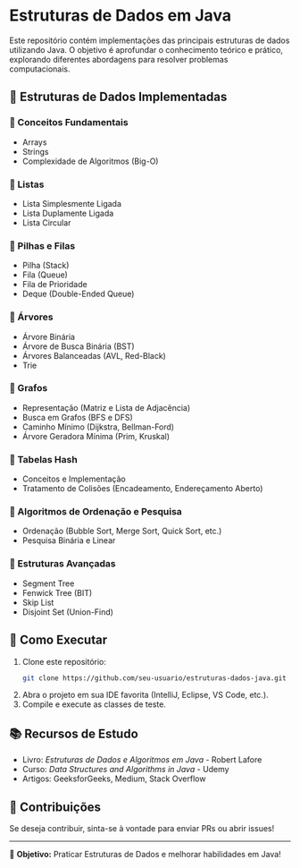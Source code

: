 # Estruturas de Dados em Java

Este repositório contém implementações das principais estruturas de dados utilizando Java. O objetivo é aprofundar o conhecimento teórico e prático, explorando diferentes abordagens para resolver problemas computacionais.

## 📌 Estruturas de Dados Implementadas

### 🔹 Conceitos Fundamentais
- Arrays
- Strings
- Complexidade de Algoritmos (Big-O)

### 🔹 Listas
- Lista Simplesmente Ligada
- Lista Duplamente Ligada
- Lista Circular

### 🔹 Pilhas e Filas
- Pilha (Stack)
- Fila (Queue)
- Fila de Prioridade
- Deque (Double-Ended Queue)

### 🔹 Árvores
- Árvore Binária
- Árvore de Busca Binária (BST)
- Árvores Balanceadas (AVL, Red-Black)
- Trie

### 🔹 Grafos
- Representação (Matriz e Lista de Adjacência)
- Busca em Grafos (BFS e DFS)
- Caminho Mínimo (Dijkstra, Bellman-Ford)
- Árvore Geradora Mínima (Prim, Kruskal)

### 🔹 Tabelas Hash
- Conceitos e Implementação
- Tratamento de Colisões (Encadeamento, Endereçamento Aberto)

### 🔹 Algoritmos de Ordenação e Pesquisa
- Ordenação (Bubble Sort, Merge Sort, Quick Sort, etc.)
- Pesquisa Binária e Linear

### 🔹 Estruturas Avançadas
- Segment Tree
- Fenwick Tree (BIT)
- Skip List
- Disjoint Set (Union-Find)

## 🚀 Como Executar

1. Clone este repositório:
   ```bash
   git clone https://github.com/seu-usuario/estruturas-dados-java.git
   ```
2. Abra o projeto em sua IDE favorita (IntelliJ, Eclipse, VS Code, etc.).
3. Compile e execute as classes de teste.

## 📚 Recursos de Estudo

- Livro: *Estruturas de Dados e Algoritmos em Java* - Robert Lafore
- Curso: *Data Structures and Algorithms in Java* - Udemy
- Artigos: GeeksforGeeks, Medium, Stack Overflow

## 📝 Contribuições

Se deseja contribuir, sinta-se à vontade para enviar PRs ou abrir issues!

---

📌 **Objetivo:** Praticar Estruturas de Dados e melhorar habilidades em Java!

